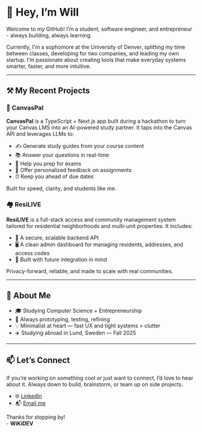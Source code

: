 # 👋 Hey, I’m Will

Welcome to my GitHub! I’m a student, software engineer, and entrepreneur - always building, always learning.

Currently, I'm a sophomore at the University of Denver, splitting my time between classes, developing for two companies, and leading my own startup. I’m passionate about creating tools that make everyday systems smarter, faster, and more intuitive.

---

## ⚒️ My Recent Projects

### 📝 CanvasPal
**CanvasPal** is a TypeScript + Next.js app built during a hackathon to turn your Canvas LMS into an AI-powered study partner. It taps into the Canvas API and leverages LLMs to:

- ✍️ Generate study guides from your course content  
- 📚 Answer your questions in real-time  
- 🎯 Help you prep for exams  
- 🧠 Offer personalized feedback on assignments  
- ⏰ Keep you ahead of due dates  

Built for speed, clarity, and students like me.

### 🏘️ ResiLIVE
**ResiLIVE** is a full-stack access and community management system tailored for residential neighborhoods and multi-unit properties. It includes:

- 🔐 A secure, scalable backend API  
- 🖥️ A clean admin dashboard for managing residents, addresses, and access codes  
- 📱 Built with future integration in mind

Privacy-forward, reliable, and made to scale with real communities.

---

## 🌱 About Me

- 🎓 Studying Computer Science + Entrepreneurship  
- 🧩 Always prototyping, testing, refining  
- 💡 Minimalist at heart — fast UX and tight systems > clutter  
- ✈️ Studying abroad in Lund, Sweden — Fall 2025  

---

## 📫 Let’s Connect

If you’re working on something cool or just want to connect, I’d love to hear about it. Always down to build, brainstorm, or team up on side projects.

- 🌐 [LinkedIn](https://linkedin.com/in/willkillebrew)  
- 📬 [Email me](mailto:will.killebrew@du.edu)  

Thanks for stopping by!  
\- **WiKiDEV**
